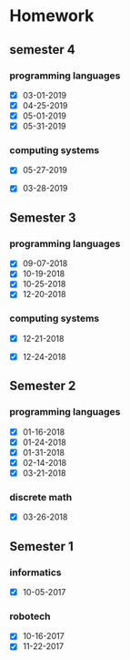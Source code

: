 # Homework


## semester 4

### programming languages

- [x] 03-01-2019
- [x] 04-25-2019
- [x] 05-01-2019
- [x] 05-31-2019

### computing systems

- [x] 05-27-2019
- [x] 03-28-2019


## Semester 3

### programming languages

- [x] 09-07-2018
- [x] 10-19-2018
- [x] 10-25-2018
- [x] 12-20-2018

### computing systems

- [x] 12-21-2018
- [x] 12-24-2018


## Semester 2

### programming languages

- [x] 01-16-2018
- [x] 01-24-2018
- [x] 01-31-2018
- [x] 02-14-2018
- [x] 03-21-2018

### discrete math

- [x] 03-26-2018


## Semester 1

### informatics

- [x] 10-05-2017

### robotech

- [x] 10-16-2017
- [x] 11-22-2017
